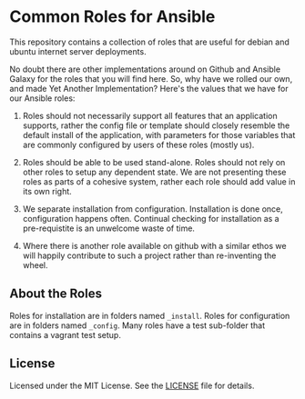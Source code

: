 # Common Roles for Ansible

This repository contains a collection of roles that are useful for debian and ubuntu internet server deployments.

No doubt there are other implementations around on Github and Ansible Galaxy for the roles that you will find here.  So, why have we rolled our own, and made Yet Another Implementation?  Here's the values that we have for our Ansible roles:

 1. Roles should not necessarily support all features that an application supports, rather the config file or template should closely resemble the default install of the application, with parameters for those variables that are commonly configured by users of these roles (mostly us).

 1. Roles should be able to be used stand-alone.  Roles should not rely on other roles to setup any dependent state.  We are not presenting these roles as parts of a cohesive system, rather each role should add value in its own right.

1. We separate installation from configuration.  Installation is done once, configuration happens often.  Continual checking for installation as a pre-requistite is an unwelcome waste of time.

1. Where there is another role available on github with a similar ethos we will happily contribute to such a project rather than re-inventing the wheel.

## About the Roles

Roles for installation are in folders named `_install`. Roles for configuration are in folders named `_config`.  Many roles have a test sub-folder that contains a vagrant test setup.

## License

Licensed under the MIT License. See the [LICENSE](LICENSE) file for details.
